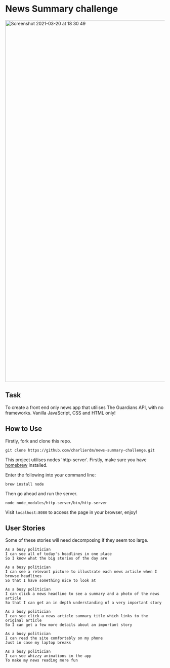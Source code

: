 # News Summary challenge

<img width="1142" alt="Screenshot 2021-03-20 at 18 30 49" src="https://user-images.githubusercontent.com/75075773/111881864-77114c00-89aa-11eb-8426-5eba172d26f0.png">

## Task

To create a front end only news app that utilises The Guardians API, with no frameworks. Vanilla JavaScript, CSS and HTML only!

## How to Use

Firstly, fork and clone this repo.
```
git clone https://github.com/charlierdm/news-summary-challenge.git
```

This project utilises nodes 'http-server'. Firstly, make sure you have [homebrew](https://brew.sh/) installed.

Enter the following into your command line:

```
brew install node
```
Then go ahead and run the server.
```
node node_modules/http-server/bin/http-server
```

Visit ```localhost:8080``` to access the page in your browser, enjoy!

## User Stories

Some of these stories will need decomposing if they seem too large.

```
As a busy politician
I can see all of today's headlines in one place
So I know what the big stories of the day are
```

```
As a busy politician
I can see a relevant picture to illustrate each news article when I browse headlines
So that I have something nice to look at
```

```
As a busy politician
I can click a news headline to see a summary and a photo of the news article
So that I can get an in depth understanding of a very important story
```

```
As a busy politician
I can see click a news article summary title which links to the original article
So I can get a few more details about an important story
```

```
As a busy politician
I can read the site comfortably on my phone
Just in case my laptop breaks
```

```
As a busy politician
I can see whizzy animations in the app
To make my news reading more fun
```
